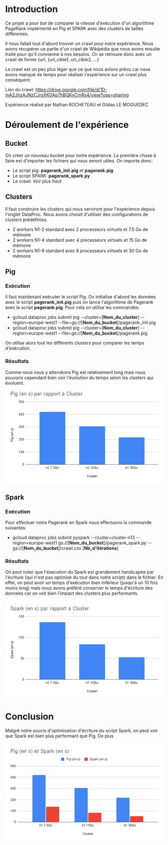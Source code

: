 # Introduction
Ce projet a pour but de comparer la vitesse d'exécution d'un algorithme PageRank implémenté en Pig et SPARK avec des clusters de tailles différentes.

Il nous fallait tout d'abord trouver un crawl pour notre expérience. Nous avons récupérer ue partie d'un crawl de Wikipédia que nous avons ensuite traité pour qu'il convienne à nos besoins.
On se retrouve donc avec un crawl de forme {url; {url_cible1, url_cible2, ...}

Le crawl est un peu plus léger que ce que nous avions prévu car nous avons manqué de temps pour réaliser l'expérience sur un crawl plus conséquent.

Lien du crawl: https://drive.google.com/file/d/1D-mAZJhzAJNzCJrsXK0Ap7hBQKyCmRs4/view?usp=sharing

Expérience réalisé par Nathan ROCHETEAU et Gildas LE MOGUEDEC

# Déroulement de l'expérience
## Bucket
On créer un nouveau bucket pour notre expérience.
La première chose à faire est d'importer les fichiers qui nous seront utiles.
On importe donc:
- Le script pig: **pagerank_init.pig** et **pagerank.pig**
- Le script SPARK: **pagerank_spark.py**
- Le crawl: *Voir plus haut*

## Clusters
Il faut construire les clusters qui nous serviront pour l'expérience depuis l'onglet DataProc.
Nous avons choisit d'utiliser des configurations de clusters prédéfinies:
- 2 workers N1-2 standard avec 2 processeurs virtuels et 7.5 Go de mémoire
- 2 workers N1-4 standard avec 4 precesseurs virtuels et 15 Go de mémoire
- 2 workers N1-8 standard avec 8 processeurs virtuels et 30 Go de mémoire

## Pig
### Exécution
Il faut maintenant exécuter le script Pig. On initialise d'abord les données avec le script **pagerank_init.pig** puis on lance l'algorithme de Pagerank avec le script **pagerank.pig**.
Pour cela on utilise les commandes:
- gcloud dataproc jobs submit pig --cluster=[**Nom_du_cluster**] --region=europe-west1 --file=gs://[**Nom_du_bucket**]/pagerank_init.pig
- gcloud dataproc jobs submit pig --cluster=[**Nom_du_cluster**] --region=europe-west1 --file=gs://[**Nom_du_bucket**]/pagerank.pig

On utilise alors tout les différents clusters pour comparer les temps d'exécution.

### Résultats
Comme nous nous y attendions Pig est relativement long mais nous pouvons cependant bien voir l'évolution  du temps selon les clusters qui évoluent.
![Spark](ressources/graph3.png)

## Spark
### Exécution
Pour effectuer notre Pagerank en Spark nous effectuons la commande suivantes:
- gcloud dataproc jobs submit pyspark --cluster=cluster-n13 --region=europe-west1 gs://[**Nom_du_bucket**]/pagerank_spark.py -- gs://[**Nom_du_bucket**]/crawl.csv [**Nb_d'itérations**]

### Résultats
On peut noter que l'éxecution du Spark est grandement handicapée par l'écriture (qui n'est pas optimisé du tout dans notre script) dans le fichier. En effet, on peut avoir un temps d'exécution bien inférieur (jusqu'à un 10 fois moins long) mais nous avons préféré conserver le temps d'écriture des données car on voit bien l'impact des clusters plus performants.

![Spark](ressources/graph2.png)

# Conclusion
Malgré notre soucis d'optimisation d'écriture du script Spark, on peut voir que Spark est bien plus performant que Pig. De plus 

![Spark Vs Pig](ressources/graph1.png)



